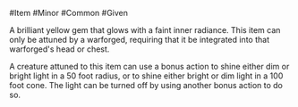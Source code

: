 #Item 
#Minor 
#Common 
#Given 

A brilliant yellow gem that glows with a faint inner radiance. This item can only be attuned by a warforged, requiring that it be integrated into that warforged's head or chest.

A creature attuned to this item can use a bonus action to shine either dim or bright light in a 50 foot radius, or to shine either bright or dim light in a 100 foot cone. The light can be turned off by using another bonus action to do so.
